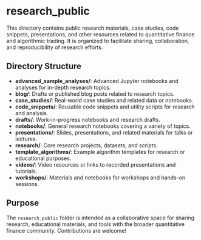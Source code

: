 # research_public

This directory contains public research materials, case studies, code snippets, presentations, and other resources related to quantitative finance and algorithmic trading. It is organized to facilitate sharing, collaboration, and reproducibility of research efforts.

## Directory Structure

- **advanced_sample_analyses/**: Advanced Jupyter notebooks and analyses for in-depth research topics.
- **blog/**: Drafts or published blog posts related to research topics.
- **case_studies/**: Real-world case studies and related data or notebooks.
- **code_snippets/**: Reusable code snippets and utility scripts for research and analysis.
- **drafts/**: Work-in-progress notebooks and research drafts.
- **notebooks/**: General research notebooks covering a variety of topics.
- **presentations/**: Slides, presentations, and related materials for talks or lectures.
- **research/**: Core research projects, datasets, and scripts.
- **template_algorithms/**: Example algorithm templates for research or educational purposes.
- **videos/**: Video resources or links to recorded presentations and tutorials.
- **workshops/**: Materials and notebooks for workshops and hands-on sessions.

## Purpose

The `research_public` folder is intended as a collaborative space for sharing research, educational materials, and tools with the broader quantitative finance community. Contributions are welcome! 